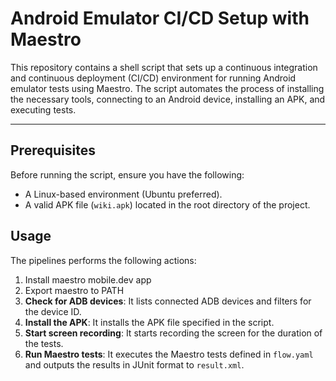 # Android Emulator CI/CD Setup with Maestro

This repository contains a shell script that sets up a continuous integration and continuous deployment (CI/CD) environment for running Android emulator tests using Maestro. The script automates the process of installing the necessary tools, connecting to an Android device, installing an APK, and executing tests.

---

## Prerequisites

Before running the script, ensure you have the following:

- A Linux-based environment (Ubuntu preferred).
- A valid APK file (`wiki.apk`) located in the root directory of the project.

## Usage

The pipelines performs the following actions:

1. Install maestro mobile.dev app
2. Export maestro to PATH
3. **Check for ADB devices**: It lists connected ADB devices and filters for the device ID.
4. **Install the APK**: It installs the APK file specified in the script.
5. **Start screen recording**: It starts recording the screen for the duration of the tests.
6. **Run Maestro tests**: It executes the Maestro tests defined in `flow.yaml` and outputs the results in JUnit format to `result.xml`.
